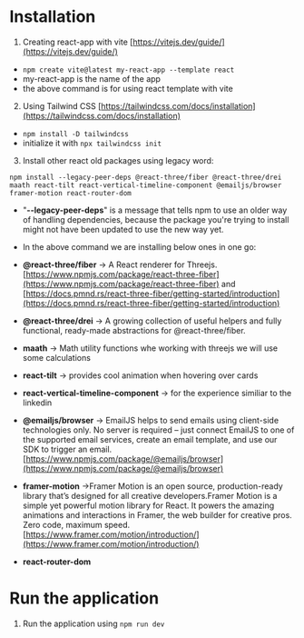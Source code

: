 # Installation

1. Creating react-app with vite [https://vitejs.dev/guide/](https://vitejs.dev/guide/)

- `npm create vite@latest my-react-app --template react`
- my-react-app is the name of the app
- the above command is for using react template with vite

2. Using Tailwind CSS [https://tailwindcss.com/docs/installation](https://tailwindcss.com/docs/installation)

- `npm install -D tailwindcss`
- initialize it with `npx tailwindcss init`

3. Install other react old packages using legacy word:

`npm install --legacy-peer-deps @react-three/fiber @react-three/drei maath react-tilt react-vertical-timeline-component @emailjs/browser framer-motion react-router-dom`

- "**--legacy-peer-deps**" is a message that tells npm to use an older way of handling dependencies, because the package you're trying to install might not have been updated to use the new way yet.

- In the above command we are installing below ones in one go:
- **@react-three/fiber** -> A React renderer for Threejs. [https://www.npmjs.com/package/react-three-fiber](https://www.npmjs.com/package/react-three-fiber) and [https://docs.pmnd.rs/react-three-fiber/getting-started/introduction](https://docs.pmnd.rs/react-three-fiber/getting-started/introduction)
- **@react-three/drei** -> A growing collection of useful helpers and fully functional, ready-made abstractions for @react-three/fiber.
- **maath** -> Math utility functions whe working with threejs we will use some calculations
- **react-tilt** -> provides cool animation when hovering over cards
- **react-vertical-timeline-component** -> for the experience similiar to the linkedin
- **@emailjs/browser** -> EmailJS helps to send emails using client-side technologies only. No server is required – just connect EmailJS to one of the supported email services, create an email template, and use our SDK to trigger an email.[https://www.npmjs.com/package/@emailjs/browser](https://www.npmjs.com/package/@emailjs/browser)
- **framer-motion** ->Framer Motion is an open source, production-ready library that’s designed for all creative developers.Framer Motion is a simple yet powerful motion library for React.
  It powers the amazing animations and interactions in Framer, the web builder for creative pros. Zero code, maximum speed.[https://www.framer.com/motion/introduction/](https://www.framer.com/motion/introduction/)
- **react-router-dom**

# Run the application

1. Run the application using `npm run dev`
